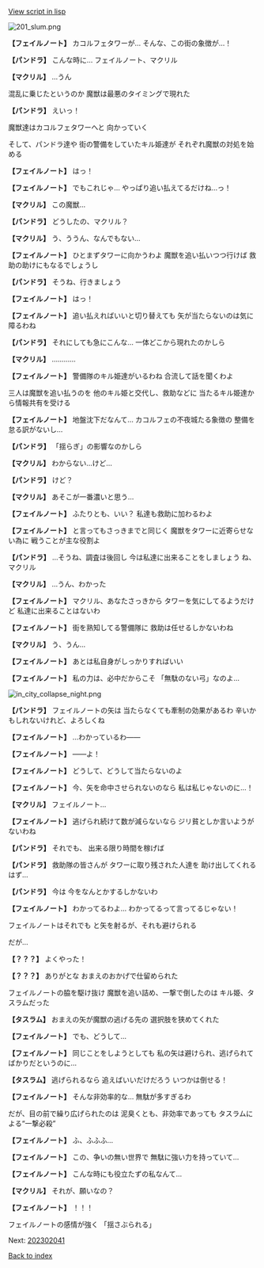 [View script in lisp](../scripts/202302030.txt)

![201_slum.png](../images/backgrounds/201_slum.png)

**【フェイルノート】**
カコルフェタワーが…
そんな、この街の象徴が…！

**【パンドラ】**
こんな時に…
フェイルノート、マクリル

**【マクリル】**
…うん

混乱に乗じたというのか
魔獣は最悪のタイミングで現れた

**【パンドラ】**
えいっ！

魔獣達はカコルフェタワーへと
向かっていく

そして、パンドラ達や
街の警備をしていたキル姫達が
それぞれ魔獣の対処を始める

**【フェイルノート】**
はっ！

**【フェイルノート】**
でもこれじゃ…
やっぱり追い払えてるだけね…っ！

**【マクリル】**
この魔獣…

**【パンドラ】**
どうしたの、マクリル？

**【マクリル】**
う、ううん、なんでもない…

**【フェイルノート】**
ひとまずタワーに向かうわよ
魔獣を追い払いつつ行けば
救助の助けにもなるでしょうし

**【パンドラ】**
そうね、行きましょう

**【フェイルノート】**
はっ！

**【フェイルノート】**
追い払えればいいと切り替えても
矢が当たらないのは気に障るわね

**【パンドラ】**
それにしても急にこんな…
一体どこから現れたのかしら

**【マクリル】**
…………

**【フェイルノート】**
警備隊のキル姫達がいるわね
合流して話を聞くわよ

三人は魔獣を追い払うのを
他のキル姫と交代し、救助などに
当たるキル姫達から情報共有を受ける

**【フェイルノート】**
地盤沈下だなんて…
カコルフェの不夜城たる象徴の
整備を怠る訳がないし…

**【パンドラ】**
「揺らぎ」の影響なのかしら

**【マクリル】**
わからない…けど…

**【パンドラ】**
けど？

**【マクリル】**
あそこが一番濃いと思う…

**【フェイルノート】**
ふたりとも、いい？
私達も救助に加わるわよ

**【フェイルノート】**
と言ってもさっきまでと同じく
魔獣をタワーに近寄らせない為に
戦うことが主な役割よ

**【パンドラ】**
…そうね、調査は後回し
今は私達に出来ることをしましょう
ね、マクリル

**【マクリル】**
…うん、わかった

**【フェイルノート】**
マクリル、あなたさっきから
タワーを気にしてるようだけど
私達に出来ることはないわ

**【フェイルノート】**
街を熟知してる警備隊に
救助は任せるしかないわね

**【マクリル】**
う、うん…

**【フェイルノート】**
あとは私自身がしっかりすればいい

**【フェイルノート】**
私の力は、必中だからこそ
「無駄のない弓」なのよ…

![in_city_collapse_night.png](../images/backgrounds/in_city_collapse_night.png)

**【パンドラ】**
フェイルノートの矢は
当たらなくても牽制の効果があるわ
辛いかもしれないけれど、よろしくね

**【フェイルノート】**
…わかっているわ――

**【フェイルノート】**
――よ！

**【フェイルノート】**
どうして、どうして当たらないのよ

**【フェイルノート】**
今、矢を命中させられないのなら
私は私じゃないのに…！

**【マクリル】**
フェイルノート…

**【フェイルノート】**
逃げられ続けて数が減らないなら
ジリ貧としか言いようがないわね

**【パンドラ】**
それでも、
出来る限り時間を稼げば

**【パンドラ】**
救助隊の皆さんが
タワーに取り残された人達を
助け出してくれるはず…

**【パンドラ】**
今は
今をなんとかするしかないわ

**【フェイルノート】**
わかってるわよ…
わかってるって言ってるじゃない！

フェイルノートはそれでも
と矢を射るが、それも避けられる

だが…

**【？？？】**
よくやった！

**【？？？】**
ありがとな
おまえのおかげで仕留められた

フェイルノートの脇を駆け抜け
魔獣を追い詰め、一撃で倒したのは
キル姫、タスラムだった

**【タスラム】**
おまえの矢が魔獣の逃げる先の
選択肢を狭めてくれた

**【フェイルノート】**
でも、どうして…

**【フェイルノート】**
同じことをしようとしても
私の矢は避けられ、逃げられて
ばかりだというのに…

**【タスラム】**
逃げられるなら
追えばいいだけだろう
いつかは倒せる！

**【フェイルノート】**
そんな非効率的な…
無駄が多すぎるわ

だが、目の前で繰り広げられたのは
泥臭くとも、非効率であっても
タスラムによる“一撃必殺”

**【フェイルノート】**
ふ、ふふふ…

**【フェイルノート】**
この、争いの無い世界で
無駄に強い力を持っていて…

**【フェイルノート】**
こんな時にも役立たずの私なんて…

**【マクリル】**
それが、願いなの？

**【フェイルノート】**
！！！

フェイルノートの感情が強く
「揺さぶられる」


Next: [202302041](202302041.md)

[Back to index](index.md)

